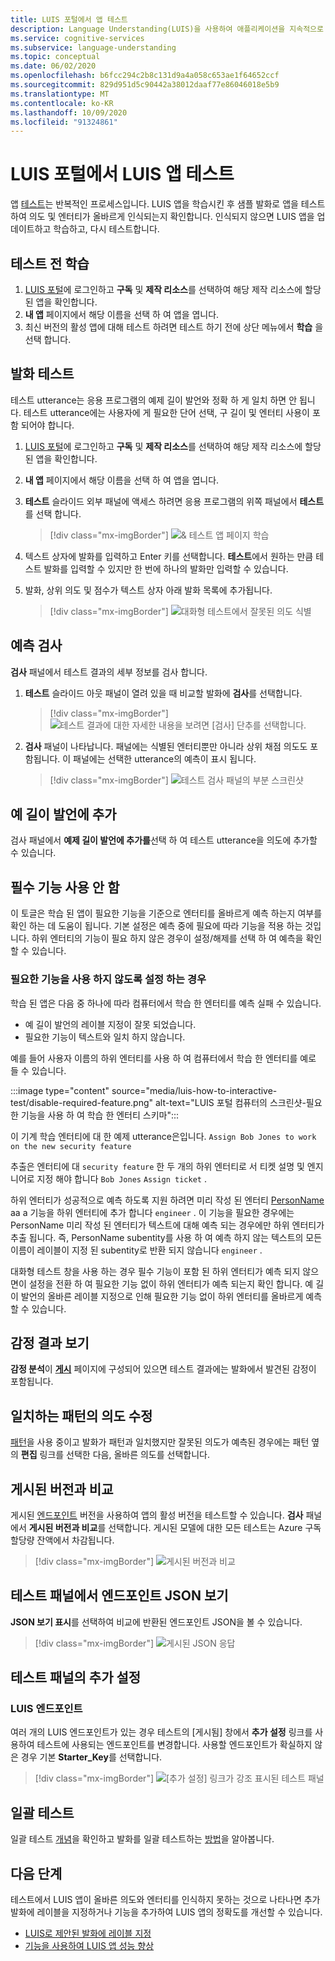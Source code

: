 ```yaml
---
title: LUIS 포털에서 앱 테스트
description: Language Understanding(LUIS)을 사용하여 애플리케이션을 지속적으로 개선하고 해당 언어의 이해를 향상합니다.
ms.service: cognitive-services
ms.subservice: language-understanding
ms.topic: conceptual
ms.date: 06/02/2020
ms.openlocfilehash: b6fcc294c2b8c131d9a4a058c653ae1f64652ccf
ms.sourcegitcommit: 829d951d5c90442a38012daaf77e86046018e5b9
ms.translationtype: MT
ms.contentlocale: ko-KR
ms.lasthandoff: 10/09/2020
ms.locfileid: "91324861"
---
```

# <a name="test-your-luis-app-in-the-luis-portal"></a>LUIS 포털에서 LUIS 앱 테스트

앱 [테스트](luis-concept-test.md)는 반복적인 프로세스입니다. LUIS 앱을 학습시킨 후 샘플 발화로 앱을 테스트하여 의도 및 엔터티가 올바르게 인식되는지 확인합니다. 인식되지 않으면 LUIS 앱을 업데이트하고 학습하고, 다시 테스트합니다.

<!-- anchors for H2 name changes -->
<a name="train-your-app"></a>
<a name="test-your-app"></a>
<a name="access-the-test-page"></a>
<a name="luis-interactive-testing"></a>

## <a name="train-before-testing"></a>테스트 전 학습

1. [LUIS 포털](https://www.luis.ai)에 로그인하고 **구독** 및 **제작 리소스**를 선택하여 해당 제작 리소스에 할당된 앱을 확인합니다.
1. **내 앱** 페이지에서 해당 이름을 선택 하 여 앱을 엽니다.
1. 최신 버전의 활성 앱에 대해 테스트 하려면 테스트 하기 전에 상단 메뉴에서 **학습** 을 선택 합니다.

## <a name="test-an-utterance"></a>발화 테스트

테스트 utterance는 응용 프로그램의 예제 길이 발언와 정확 하 게 일치 하면 안 됩니다. 테스트 utterance에는 사용자에 게 필요한 단어 선택, 구 길이 및 엔터티 사용이 포함 되어야 합니다.

1. [LUIS 포털](https://www.luis.ai)에 로그인하고 **구독** 및 **제작 리소스**를 선택하여 해당 제작 리소스에 할당된 앱을 확인합니다.
1. **내 앱** 페이지에서 해당 이름을 선택 하 여 앱을 엽니다.

1. **테스트** 슬라이드 외부 패널에 액세스 하려면 응용 프로그램의 위쪽 패널에서 **테스트** 를 선택 합니다.

    > [!div class="mx-imgBorder"]
    > ![& 테스트 앱 페이지 학습](./media/luis-how-to-interactive-test/test.png)

1. 텍스트 상자에 발화를 입력하고 Enter 키를 선택합니다. **테스트**에서 원하는 만큼 테스트 발화를 입력할 수 있지만 한 번에 하나의 발화만 입력할 수 있습니다.

1. 발화, 상위 의도 및 점수가 텍스트 상자 아래 발화 목록에 추가됩니다.

    > [!div class="mx-imgBorder"]
    > ![대화형 테스트에서 잘못된 의도 식별](./media/luis-how-to-interactive-test/test-weather-1.png)

## <a name="inspect-the-prediction"></a>예측 검사

**검사** 패널에서 테스트 결과의 세부 정보를 검사 합니다.

1. **테스트** 슬라이드 아웃 패널이 열려 있을 때 비교할 발화에 **검사**를 선택합니다.

    > [!div class="mx-imgBorder"]
    > ![테스트 결과에 대한 자세한 내용을 보려면 [검사] 단추를 선택합니다.](./media/luis-how-to-interactive-test/inspect.png)

1. **검사** 패널이 나타납니다. 패널에는 식별된 엔터티뿐만 아니라 상위 채점 의도도 포함됩니다. 이 패널에는 선택한 utterance의 예측이 표시 됩니다.

    > [!div class="mx-imgBorder"]
    > ![테스트 검사 패널의 부분 스크린샷](./media/luis-how-to-interactive-test/inspect-panel.png)

## <a name="add-to-example-utterances"></a>예 길이 발언에 추가

검사 패널에서 **예제 길이 발언에 추가를**선택 하 여 테스트 utterance을 의도에 추가할 수 있습니다.

## <a name="disable-required-features"></a>필수 기능 사용 안 함

이 토글은 학습 된 앱이 필요한 기능을 기준으로 엔터티를 올바르게 예측 하는지 여부를 확인 하는 데 도움이 됩니다. 기본 설정은 예측 중에 필요에 따라 기능을 적용 하는 것입니다. 하위 엔터티의 기능이 필요 하지 않은 경우이 설정/해제를 선택 하 여 예측을 확인할 수 있습니다.

### <a name="when-to-disable-required-features"></a>필요한 기능을 사용 하지 않도록 설정 하는 경우

학습 된 앱은 다음 중 하나에 따라 컴퓨터에서 학습 한 엔터티를 예측 실패 수 있습니다.
* 예 길이 발언의 레이블 지정이 잘못 되었습니다.
* 필요한 기능이 텍스트와 일치 하지 않습니다.

예를 들어 사용자 이름의 하위 엔터티를 사용 하 여 컴퓨터에서 학습 한 엔터티를 예로 들 수 있습니다.

:::image type="content" source="media/luis-how-to-interactive-test/disable-required-feature.png" alt-text="LUIS 포털 컴퓨터의 스크린샷-필요한 기능을 사용 하 여 학습 한 엔터티 스키마":::

이 기계 학습 엔터티에 대 한 예제 utterance은입니다. `Assign Bob Jones to work on the new security feature`

추출은 엔터티에 대 `security feature` 한 두 개의 하위 엔터티로 서 티켓 설명 및 엔지니어로 지정 해야 합니다 `Bob Jones` `Assign ticket` .

하위 엔터티가 성공적으로 예측 하도록 지원 하려면 미리 작성 된 엔터티 [PersonName](luis-reference-prebuilt-person.md) aa a 기능을 하위 엔터티에 추가 합니다 `engineer` . 이 기능을 필요한 경우에는 PersonName 미리 작성 된 엔터티가 텍스트에 대해 예측 되는 경우에만 하위 엔터티가 추출 됩니다. 즉, PersonName subentity를 사용 하 여 예측 하지 않는 텍스트의 모든 이름이 레이블이 지정 된 subentity로 반환 되지 않습니다 `engineer` .

대화형 테스트 창을 사용 하는 경우 필수 기능이 포함 된 하위 엔터티가 예측 되지 않으면이 설정을 전환 하 여 필요한 기능 없이 하위 엔터티가 예측 되는지 확인 합니다. 예 길이 발언의 올바른 레이블 지정으로 인해 필요한 기능 없이 하위 엔터티를 올바르게 예측할 수 있습니다.

## <a name="view-sentiment-results"></a>감정 결과 보기

**감정 분석**이 **[게시](luis-how-to-publish-app.md#enable-sentiment-analysis)** 페이지에 구성되어 있으면 테스트 결과에는 발화에서 발견된 감정이 포함됩니다.

## <a name="correct-matched-patterns-intent"></a>일치하는 패턴의 의도 수정

[패턴](luis-concept-patterns.md)을 사용 중이고 발화가 패턴과 일치했지만 잘못된 의도가 예측된 경우에는 패턴 옆의 **편집** 링크를 선택한 다음, 올바른 의도를 선택합니다.

## <a name="compare-with-published-version"></a>게시된 버전과 비교

게시된 [엔드포인트](luis-glossary.md#endpoint) 버전을 사용하여 앱의 활성 버전을 테스트할 수 있습니다. **검사** 패널에서 **게시된 버전과 비교**를 선택합니다. 게시된 모델에 대한 모든 테스트는 Azure 구독 할당량 잔액에서 차감됩니다.

> [!div class="mx-imgBorder"]
> ![게시된 버전과 비교](./media/luis-how-to-interactive-test/inspect-panel-compare.png)

## <a name="view-endpoint-json-in-test-panel"></a>테스트 패널에서 엔드포인트 JSON 보기
**JSON 보기 표시**를 선택하여 비교에 반환된 엔드포인트 JSON을 볼 수 있습니다.

> [!div class="mx-imgBorder"]
> ![게시된 JSON 응답](./media/luis-how-to-interactive-test/inspect-panel-compare-json.png)

## <a name="additional-settings-in-test-panel"></a>테스트 패널의 추가 설정

### <a name="luis-endpoint"></a>LUIS 엔드포인트

여러 개의 LUIS 엔드포인트가 있는 경우 테스트의 [게시됨] 창에서 **추가 설정** 링크를 사용하여 테스트에 사용되는 엔드포인트를 변경합니다. 사용할 엔드포인트가 확실하지 않은 경우 기본 **Starter_Key**를 선택합니다.

> [!div class="mx-imgBorder"]
> ![[추가 설정] 링크가 강조 표시된 테스트 패널](media/luis-how-to-interactive-test/additional-settings-v3-settings.png)


## <a name="batch-testing"></a>일괄 테스트
일괄 테스트 [개념](luis-concept-batch-test.md)을 확인하고 발화를 일괄 테스트하는 [방법](luis-how-to-batch-test.md)을 알아봅니다.

## <a name="next-steps"></a>다음 단계

테스트에서 LUIS 앱이 올바른 의도와 엔터티를 인식하지 못하는 것으로 나타나면 추가 발화에 레이블을 지정하거나 기능을 추가하여 LUIS 앱의 정확도를 개선할 수 있습니다.

* [LUIS로 제안된 발화에 레이블 지정](luis-how-to-review-endpoint-utterances.md)
* [기능을 사용하여 LUIS 앱 성능 향상](luis-how-to-add-features.md)
